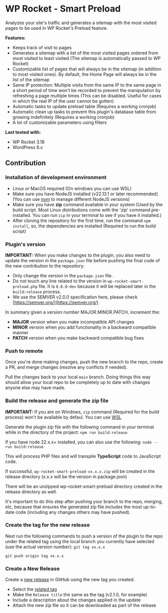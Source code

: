 # WP Rocket - Smart Preload

Analyzes your site's traffic and generates a sitemap with the most visited pages to be used in WP Rocket's Preload feature.

**Features:**

* Keeps track of visit to pages
* Generates a sitemap with a list of the most visited pages ordered from most visited to least visited (The sitemap is automatically passed to WP Rocket)
* Customizable list of pages that will always be in the sitemap (in addition to most visited ones). By default, the Home Page will always be in the list of the sitemap
* Same IP protection: Multiple visits from the same IP to the same page in a short period of time won't be recorded to prevent the manipulation by refreshing a page multiple times (This can be disabled. Useful for cases in which the real IP of the user cannot be gotten)
* Automatic tasks to update preload table (Requires a working cronjob)
* Automatic clean up tasks to prevent this plugin's database table from growing indefinitely (Requires a working cronjob)
* A lot of customizable parameters using filters

**Last tested with:**

* WP Rocket 3.18
* WordPress 6.x

## Contribution

### Installation of development environment

* Linux or MacOS required (On windows you can use WSL)
* Make sure you have NodeJS installed (v22.13.1 or later recommended) (You can use [nvm](https://github.com/nvm-sh/nvm) to manage different NodeJS versions)
* Make sure you have **zip** command available in your system (Used by the build script. Most Linux distributions come with the 'zip' command pre-installed. You can run ```zip``` in your terminal to see if you have it installed.)
* After cloning the repository for the first time, run the command ```npm install```, so, the dependencies are installed (Required to run the build script)

### Plugin's version

**IMPORTANT:** When you make changes to the plugin, you also need to update the version in the `package.json` file before pushing the final code of the new contribution to the repository:

* Only change the version in the `package.json` file.
* Do not touch any line related to the version in `wp-rocket-smart-preload.php` file. It is `0.0.0-dev` because it will be replaced later in the `build:release` process.
* We use the SEMVER v2.0.0 specification here, please check [https://semver.org/](https://semver.org/)

In summary given a version number MAJOR.MINOR.PATCH, increment the:

* **MAJOR** version when you make incompatible API changes
* **MINOR** version when you add functionality in a backward compatible manner
* **PATCH** version when you make backward compatible bug fixes

### Push to remote

Once you're done making changes, push the new branch to the repo, create a PR, and merge changes (resolve any conflicts if needed).

Pull the changes back to your local `main` branch. Doing things this way should allow your local repo to be completely up to date with changes anyone else may have made.

### Build the release and generate the zip file

**IMPORTANT:** If you are on Windows, `zip` command (Required for the build process) won't be available by defaul. You can use [WSL](https://learn.microsoft.com/es-es/windows/wsl/install)

Generate the plugin zip file with the following command in your terminal while in the directory of the project:
```npm run build:release```

If you have node 22.x.x+ installed, you can also use the following:
```node --run build:release```

This will process PHP files and will transpile **TypeScript** code to JavaScript code.

If successful, `wp-rocket-smart-preload-vx.x.x.zip` will be created in the release directory (x.x.x will be the version in package.json)

There will be an unzipped wp-rocket-smart-preload directory created in the release directory as well.

It's important to do this step after pushing your branch to the repo, merging, etc, because that ensures the generated zip file includes the most up-to-date code (including any changes others may have pushed).

### Create the tag for the new release

Next run the following commands to push a version of the plugin to the repo under the related tag using the local branch you currently have selected (use the actual version number):
`git tag vx.x.x`

`git push origin tag vx.x.x`

### Create a New Release

Create a [new release](https://github.com/wp-media/wp-rocket-smart-preload/releases) in GitHub using the new tag you created.

* Select the [related tag](https://imagizer.imageshack.com/a/img923/6923/i4UgM6.png)
* Make the `Release title` the same as the tag (v2.1.0, for example)
* Include a description about the changes applied in the update
* Attach the new zip file so it can be downloaded as part of the release
